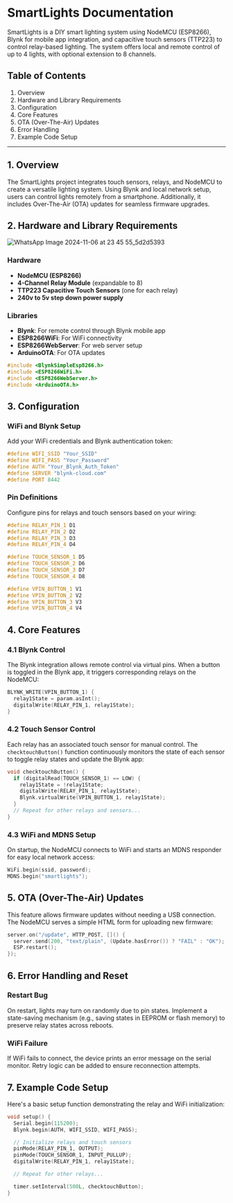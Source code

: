 # SmartLights Documentation

SmartLights is a DIY smart lighting system using NodeMCU (ESP8266), Blynk for mobile app integration, and capacitive touch sensors (TTP223) to control relay-based lighting. The system offers local and remote control of up to 4 lights, with optional extension to 8 channels.

## Table of Contents

1. Overview
2. Hardware and Library Requirements
3. Configuration
4. Core Features
5. OTA (Over-The-Air) Updates
6. Error Handling
7. Example Code Setup

---

## 1. Overview

The SmartLights project integrates touch sensors, relays, and NodeMCU to create a versatile lighting system. Using Blynk and local network setup, users can control lights remotely from a smartphone. Additionally, it includes Over-The-Air (OTA) updates for seamless firmware upgrades.

## 2. Hardware and Library Requirements
![WhatsApp Image 2024-11-06 at 23 45 55_5d2d5393](https://github.com/user-attachments/assets/fef9a218-4c11-40ac-bb23-dfa6b63462db)


### Hardware
- **NodeMCU (ESP8266)**
- **4-Channel Relay Module** (expandable to 8)
- **TTP223 Capacitive Touch Sensors** (one for each relay)
- **240v to 5v step down power supply** 

### Libraries
- **Blynk**: For remote control through Blynk mobile app
- **ESP8266WiFi**: For WiFi connectivity
- **ESP8266WebServer**: For web server setup
- **ArduinoOTA**: For OTA updates

```cpp
#include <BlynkSimpleEsp8266.h>
#include <ESP8266WiFi.h>
#include <ESP8266WebServer.h>
#include <ArduinoOTA.h>
```

## 3. Configuration

### WiFi and Blynk Setup
Add your WiFi credentials and Blynk authentication token:

```cpp
#define WIFI_SSID "Your_SSID"
#define WIFI_PASS "Your_Password"
#define AUTH "Your_Blynk_Auth_Token"
#define SERVER "blynk-cloud.com"
#define PORT 8442
```

### Pin Definitions
Configure pins for relays and touch sensors based on your wiring:

```cpp
#define RELAY_PIN_1 D1
#define RELAY_PIN_2 D2
#define RELAY_PIN_3 D3
#define RELAY_PIN_4 D4

#define TOUCH_SENSOR_1 D5
#define TOUCH_SENSOR_2 D6
#define TOUCH_SENSOR_3 D7
#define TOUCH_SENSOR_4 D8

#define VPIN_BUTTON_1 V1
#define VPIN_BUTTON_2 V2
#define VPIN_BUTTON_3 V3
#define VPIN_BUTTON_4 V4
```

## 4. Core Features

### 4.1 Blynk Control
The Blynk integration allows remote control via virtual pins. When a button is toggled in the Blynk app, it triggers corresponding relays on the NodeMCU:

```cpp
BLYNK_WRITE(VPIN_BUTTON_1) {
  relay1State = param.asInt();
  digitalWrite(RELAY_PIN_1, relay1State);
}
```

### 4.2 Touch Sensor Control
Each relay has an associated touch sensor for manual control. The `checktouchButton()` function continuously monitors the state of each sensor to toggle relay states and update the Blynk app:

```cpp
void checktouchButton() {
  if (digitalRead(TOUCH_SENSOR_1) == LOW) {
    relay1State = !relay1State;
    digitalWrite(RELAY_PIN_1, relay1State);
    Blynk.virtualWrite(VPIN_BUTTON_1, relay1State);
  }
  // Repeat for other relays and sensors...
}
```

### 4.3 WiFi and MDNS Setup
On startup, the NodeMCU connects to WiFi and starts an MDNS responder for easy local network access:

```cpp
WiFi.begin(ssid, password);
MDNS.begin("smartlights");
```

## 5. OTA (Over-The-Air) Updates

This feature allows firmware updates without needing a USB connection. The NodeMCU serves a simple HTML form for uploading new firmware:

```cpp
server.on("/update", HTTP_POST, []() {
  server.send(200, "text/plain", (Update.hasError()) ? "FAIL" : "OK");
  ESP.restart();
});
```

## 6. Error Handling and Reset

### Restart Bug
On restart, lights may turn on randomly due to pin states. Implement a state-saving mechanism (e.g., saving states in EEPROM or flash memory) to preserve relay states across reboots.

### WiFi Failure
If WiFi fails to connect, the device prints an error message on the serial monitor. Retry logic can be added to ensure reconnection attempts.

## 7. Example Code Setup

Here's a basic setup function demonstrating the relay and WiFi initialization:

```cpp
void setup() {
  Serial.begin(115200);
  Blynk.begin(AUTH, WIFI_SSID, WIFI_PASS);

  // Initialize relays and touch sensors
  pinMode(RELAY_PIN_1, OUTPUT);
  pinMode(TOUCH_SENSOR_1, INPUT_PULLUP);
  digitalWrite(RELAY_PIN_1, relay1State);

  // Repeat for other relays...

  timer.setInterval(500L, checktouchButton);
}
```
